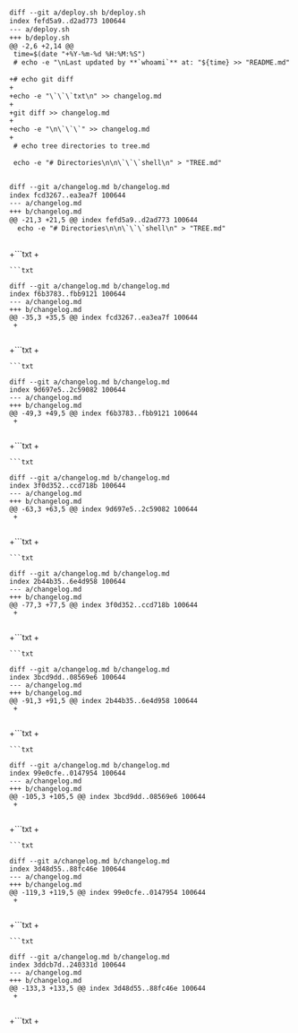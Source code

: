 ```txt

diff --git a/deploy.sh b/deploy.sh
index fefd5a9..d2ad773 100644
--- a/deploy.sh
+++ b/deploy.sh
@@ -2,6 +2,14 @@
 time=$(date "+%Y-%m-%d %H:%M:%S")
 # echo -e "\nLast updated by **`whoami`** at: "${time} >> "README.md"
 
+# echo git diff
+
+echo -e "\`\`\`txt\n" >> changelog.md
+
+git diff >> changelog.md
+
+echo -e "\n\`\`\`" >> changelog.md
+
 # echo tree directories to tree.md
 
 echo -e "# Directories\n\n\`\`\`shell\n" > "TREE.md"

```
```txt

diff --git a/changelog.md b/changelog.md
index fcd3267..ea3ea7f 100644
--- a/changelog.md
+++ b/changelog.md
@@ -21,3 +21,5 @@ index fefd5a9..d2ad773 100644
  echo -e "# Directories\n\n\`\`\`shell\n" > "TREE.md"
 
 ```
+```txt
+

```
```txt

diff --git a/changelog.md b/changelog.md
index f6b3783..fbb9121 100644
--- a/changelog.md
+++ b/changelog.md
@@ -35,3 +35,5 @@ index fcd3267..ea3ea7f 100644
 +
 
 ```
+```txt
+

```
```txt

diff --git a/changelog.md b/changelog.md
index 9d697e5..2c59082 100644
--- a/changelog.md
+++ b/changelog.md
@@ -49,3 +49,5 @@ index f6b3783..fbb9121 100644
 +
 
 ```
+```txt
+

```
```txt

diff --git a/changelog.md b/changelog.md
index 3f0d352..ccd718b 100644
--- a/changelog.md
+++ b/changelog.md
@@ -63,3 +63,5 @@ index 9d697e5..2c59082 100644
 +
 
 ```
+```txt
+

```
```txt

diff --git a/changelog.md b/changelog.md
index 2b44b35..6e4d958 100644
--- a/changelog.md
+++ b/changelog.md
@@ -77,3 +77,5 @@ index 3f0d352..ccd718b 100644
 +
 
 ```
+```txt
+

```
```txt

diff --git a/changelog.md b/changelog.md
index 3bcd9dd..08569e6 100644
--- a/changelog.md
+++ b/changelog.md
@@ -91,3 +91,5 @@ index 2b44b35..6e4d958 100644
 +
 
 ```
+```txt
+

```
```txt

diff --git a/changelog.md b/changelog.md
index 99e0cfe..0147954 100644
--- a/changelog.md
+++ b/changelog.md
@@ -105,3 +105,5 @@ index 3bcd9dd..08569e6 100644
 +
 
 ```
+```txt
+

```
```txt

diff --git a/changelog.md b/changelog.md
index 3d48d55..88fc46e 100644
--- a/changelog.md
+++ b/changelog.md
@@ -119,3 +119,5 @@ index 99e0cfe..0147954 100644
 +
 
 ```
+```txt
+

```
```txt

diff --git a/changelog.md b/changelog.md
index 3ddcb7d..240331d 100644
--- a/changelog.md
+++ b/changelog.md
@@ -133,3 +133,5 @@ index 3d48d55..88fc46e 100644
 +
 
 ```
+```txt
+

```
